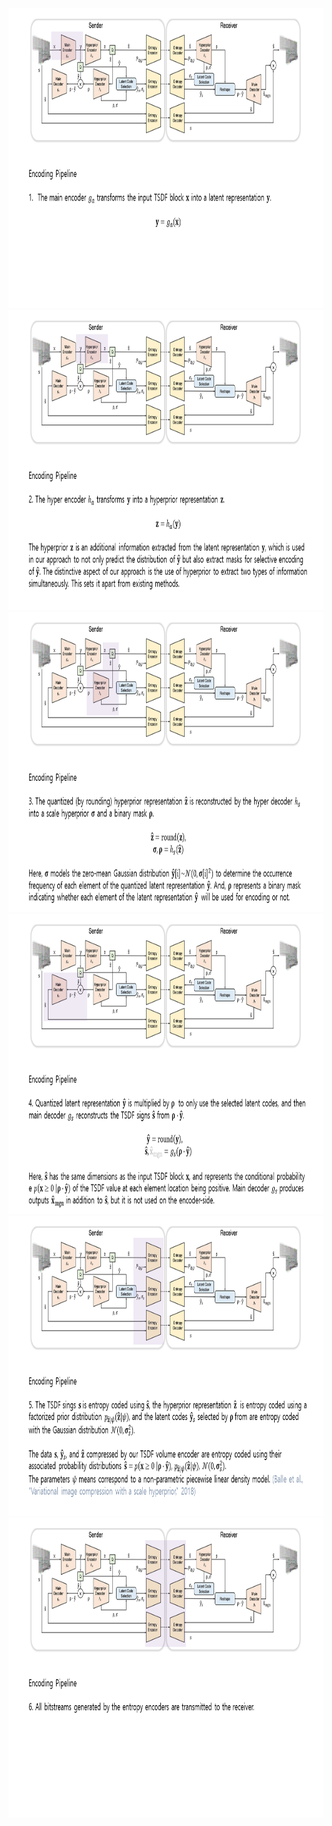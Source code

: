 
<img src="./Images/pipeline_enc1.PNG" width="820" height="480">

<img src="./Images/pipeline_enc2.PNG" width="820" height="480">

<img src="./Images/pipeline_enc3.PNG" width="820" height="480">

<img src="./Images/pipeline_enc4.PNG" width="820" height="480">

<img src="./Images/pipeline_enc5.PNG" width="820" height="480">

<img src="./Images/pipeline_enc6.PNG" width="820" height="480">
